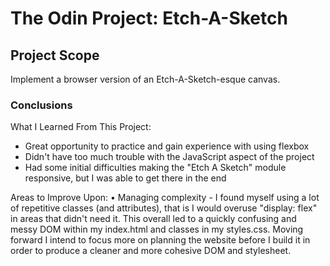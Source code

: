 # The Odin Project: Etch-A-Sketch

## Project Scope
Implement a browser version of an Etch-A-Sketch-esque canvas.

### Conclusions
What I Learned From This Project:
* Great opportunity to practice and gain experience with using flexbox
* Didn't have too much trouble with the JavaScript aspect of the project
* Had some initial difficulties making the "Etch A Sketch" module responsive, but I was able to get there in the end

Areas to Improve Upon:
• Managing complexity - I found myself using a lot of repetitive classes (and attributes), that is I would overuse "display: flex" in areas that didn't need it. This overall led to a quickly confusing and messy DOM within my index.html and classes in my styles.css. Moving forward I intend to focus more on planning the website before I build it in order to produce a cleaner and more cohesive DOM and stylesheet.
